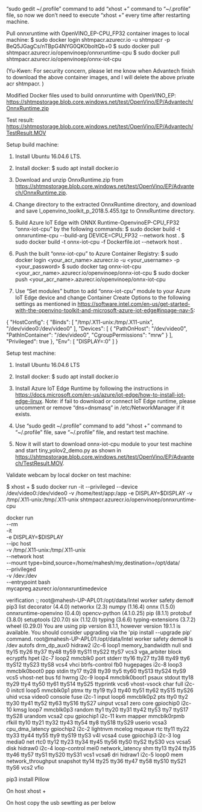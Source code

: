 “sudo gedit ~/.profile” command to add “xhost +” command to “~/.profile” file, so now we don’t need to execute “xhost +” every time after restarting machine.





Pull onnxruntime with OpenVINO_EP-CPU_FP32 container images to local machine:
$ sudo docker login shtmpacr.azurecr.io -u shtmpacr -p BeQ5JGagCs/nTBpG4NYG0QKOboItQb+0
$ sudo docker pull shtmpacr.azurecr.io/openvinoep/onnxruntime-cpu
$ sudo docker pull shtmpacr.azurecr.io/openvinoep/onnx-iot-cpu

(Yu-Kwen: For security concern, please let me know when Advantech finish to download the above container images, and I will delete the above private acr shtmpacr. )

Modified Docker files used to build onnxruntime with OpenVINO_EP: 
https://shtmpstorage.blob.core.windows.net/test/OpenVino/EP/Advantech/OnnxRuntime.zip

Test result: https://shtmpstorage.blob.core.windows.net/test/OpenVino/EP/Advantech/TestResult.MOV


Setup build machine:
 
1. Install Ubuntu 16.04.6 LTS.
 
2. Install docker:
$ sudo apt install docker.io

3. Download and unzip OnnxRuntime.zip from https://shtmpstorage.blob.core.windows.net/test/OpenVino/EP/Advantech/OnnxRuntime.zip.
 
4. Change directory to the extracted OnnxRuntime directory, and download and save l_openvino_toolkit_p_2018.5.455.tgz to OnnxRuntime directory.
 
5. Build  Azure IoT Edge with ONNX Runtime-OpenvinoEP-CPU_FP32 “onnx-iot-cpu” by the following commands:
$ sudo docker build -t onnxruntime-cpu --build-arg DEVICE=CPU_FP32 --network host .
$ sudo docker build -t onnx-iot-cpu -f Dockerfile.iot --network host .
 
6. Push the built “onnx-iot-cpu” to Azure Container Registry:
$ sudo docker login <your_acr_name>.azurecr.io -u <your_username> -p <your_password>
$ sudo docker tag onnx-iot-cpu <your_acr_name>.azurecr.io/openvinoep/onnx-iot-cpu
$ sudo docker push <your_acr_name>.azurecr.io/openvinoep/onnx-iot-cpu
 
7. Use “Set modules” button to add “onnx-iot-cpu” module to your Azure IoT Edge device and change Container Create Options to the following settings as mentioned in https://software.intel.com/en-us/get-started-with-the-openvino-toolkit-and-microsoft-azure-iot-edge#inpage-nav-5:


{
  "HostConfig": {
    "Binds": [
      "/tmp/.X11-unix:/tmp/.X11-unix",
      "/dev/video0:/dev/video0"
    ],
    "Devices": [
      {
        "PathOnHost": "/dev/video0",
        "PathInContainer": "/dev/video0",
        "CgroupPermissions": "mrw"
      }
    ],
    "Privileged": true
  },
  "Env": [
    "DISPLAY=:0"
  ]
} 
 
Setup test machine:
 
1. Install Ubuntu 16.04.6 LTS
 
2. Install docker:
$ sudo apt install docker.io
 
3. Install Azure IoT Edge Runtime by following the instructions in https://docs.microsoft.com/en-us/azure/iot-edge/how-to-install-iot-edge-linux.
Note: if fail to download or connect IoT Edge runtime, please uncomment or remove “dns=dnsmasq” in /etc/NetworkManager if it exists.
 
4. Use “sudo gedit ~/.profile” command to add “xhost +” command to “~/.profile” file, save  “~/.profile” file, and restart test machine.
 
5. Now it will start to download onnx-iot-cpu module to your test machine and start tiny_yolov2_demo.py as shown in https://shtmpstorage.blob.core.windows.net/test/OpenVino/EP/Advantech/TestResult.MOV.


Validate webcam by local docker on test machine:
 
$ xhost +
$ sudo docker run -it --privileged --device /dev/video0:/dev/video0 -v /home/test/app:/app -e DISPLAY=$DISPLAY -v /tmp/.X11-unix:/tmp/.X11-unix shtmpacr.azurecr.io/openvinoep/onnxruntime-cpu











docker run \
--rm \
-it \
-e DISPLAY=$DISPLAY \
--ipc host \
-v /tmp/.X11-unix:/tmp/.X11-unix \
--network host \
--mount type=bind,source=/home/mahesh/my,destination=/opt/data/ \
--privileged \
-v /dev:/dev \
--entrypoint bash \
mycapreg.azurecr.io/onnxruntimedevice


verification :;
	root@mahesh-UP-APL01:/opt/data/Intel worker safety demo# pip3 list
decorator (4.4.0)
networkx (2.3)
numpy (1.16.4)
onnx (1.5.0)
onnxruntime-openvino (0.4.0)
opencv-python (4.1.0.25)
pip (8.1.1)
protobuf (3.8.0)
setuptools (20.7.0)
six (1.12.0)
typing (3.6.6)
typing-extensions (3.7.2)
wheel (0.29.0)
You are using pip version 8.1.1, however version 19.1.1 is available.
You should consider upgrading via the 'pip install --upgrade pip' command.
root@mahesh-UP-APL01:/opt/data/Intel worker safety demo# ls /dev
autofs           drm_dp_aux0  hidraw2    i2c-6         loop1   memory_bandwidth    null      snd     tty15  tty26  tty37  tty48  tty59   ttyS11  ttyS22  ttyS7      vcs3   vga_arbiter
block            ecryptfs     hpet       i2c-7         loop2   mmcblk0             port      stderr  tty16  tty27  tty38  tty49  tty6    ttyS12  ttyS23  ttyS8      vcs4   vhci
btrfs-control    fb0          hugepages  i2c-8         loop3   mmcblk0boot0        ppp       stdin   tty17  tty28  tty39  tty5   tty60   ttyS13  ttyS24  ttyS9      vcs5   vhost-net
bus              fd           hwrng      i2c-9         loop4   mmcblk0boot1        psaux     stdout  tty18  tty29  tty4   tty50  tty61   ttyS14  ttyS25  ttyprintk  vcs6   vhost-vsock
char             full         i2c-0      initctl       loop5   mmcblk0p1           ptmx      tty     tty19  tty3   tty40  tty51  tty62   ttyS15  ttyS26  uhid       vcsa   video0
console          fuse         i2c-1      input         loop6   mmcblk0p2           pts       tty0    tty2   tty30  tty41  tty52  tty63   ttyS16  ttyS27  uinput     vcsa1  zero
core             gpiochip0    i2c-10     kmsg          loop7   mmcblk0p3           random    tty1    tty20  tty31  tty42  tty53  tty7    ttyS17  ttyS28  urandom    vcsa2
cpu              gpiochip1    i2c-11     kvm           mapper  mmcblk0rpmb         rfkill    tty10   tty21  tty32  tty43  tty54  tty8    ttyS18  ttyS29  userio     vcsa3
cpu_dma_latency  gpiochip2    i2c-2      lightnvm      mcelog  mqueue              rtc       tty11   tty22  tty33  tty44  tty55  tty9    ttyS19  ttyS3   v4l        vcsa4
cuse             gpiochip3    i2c-3      log           media0  net                 rtc0      tty12   tty23  tty34  tty45  tty56  ttyS0   ttyS2   ttyS30  vcs        vcsa5
disk             hidraw0      i2c-4      loop-control  mei0    network_latency     shm       tty13   tty24  tty35  tty46  tty57  ttyS1   ttyS20  ttyS31  vcs1       vcsa6
dri              hidraw1      i2c-5      loop0         mem     network_throughput  snapshot  tty14   tty25  tty36  tty47  tty58  ttyS10  ttyS21  ttyS6   vcs2       vfio


pip3 install Pillow 

On host 
xhost +

On host copy the usb sewtting as per below 